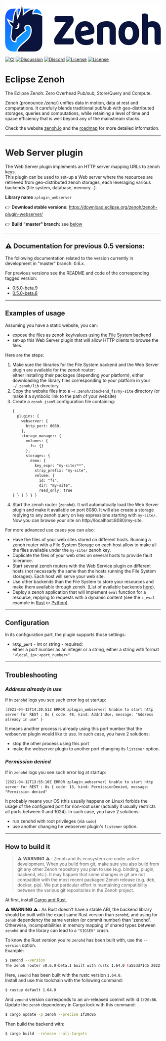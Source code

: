 <img src="https://raw.githubusercontent.com/eclipse-zenoh/zenoh/master/zenoh-dragon.png" height="150">

[![CI](https://github.com/eclipse-zenoh/zenoh-plugin-webserver/workflows/CI/badge.svg)](https://github.com/eclipse-zenoh/zenoh-plugin-webserver/actions?query=workflow%3A%22CI%22)
[![Discussion](https://img.shields.io/badge/discussion-on%20github-blue)](https://github.com/eclipse-zenoh/roadmap/discussions)
[![Discord](https://img.shields.io/badge/chat-on%20discord-blue)](https://discord.gg/2GJ958VuHs)
[![License](https://img.shields.io/badge/License-EPL%202.0-blue)](https://choosealicense.com/licenses/epl-2.0/)
[![License](https://img.shields.io/badge/License-Apache%202.0-blue.svg)](https://opensource.org/licenses/Apache-2.0)

# Eclipse Zenoh
The Eclipse Zenoh: Zero Overhead Pub/sub, Store/Query and Compute.

Zenoh (pronounce _/zeno/_) unifies data in motion, data at rest and computations. It carefully blends traditional pub/sub with geo-distributed storages, queries and computations, while retaining a level of time and space efficiency that is well beyond any of the mainstream stacks.

Check the website [zenoh.io](http://zenoh.io) and the [roadmap](https://github.com/eclipse-zenoh/roadmap) for more detailed information.

-------------------------------
# Web Server plugin

The Web Server plugin implements an HTTP server mapping URLs to zenoh keys.  
This plugin can be used to set-up a Web server where the resources are retrieved from geo-distributed
zenoh storages, each leveraging various backends (file system, database, memory...).

**Library name** `zplugin_webserver`

:point_right: **Download stable versions:** https://download.eclipse.org/zenoh/zenoh-plugin-webserver/

:point_right: **Build "master" branch:** see [below](#How-to-build-it)

-------------------------------
## :warning: Documentation for previous 0.5 versions:
The following documentation related to the version currently in development in "master" branch: 0.6.x.

For previous versions see the README and code of the corresponding tagged version:
 - [0.5.0-beta.9](https://github.com/eclipse-zenoh/zenoh-plugin-webserver/tree/0.5.0-beta.9#readme)
 - [0.5.0-beta.8](https://github.com/eclipse-zenoh/zenoh-plugin-webserver/tree/0.5.0-beta.8#readme)

-------------------------------
## **Examples of usage**

Assuming you have a static website, you can:
 - expose the files as zenoh key/values using the [File System backend](https://github.com/eclipse-zenoh/zenoh-backend-filesystem)
 - set-up this Web Server plugin that will allow HTTP clients to browse the files.

Here are the steps:
 1. Make sure the libraries for the File System backend and the Web Server plugin are available for the zenoh router:  
    either installing their packages (depending your platform), either downloading the library files corresponding
    to your platform in your `~/.zenoh/lib` directory.
 2. Copy the website files into a `~/.zenoh/zbackend_fs/my-site` directory (or make it a symbolic link to the path of your website)
 3. Create a `zenoh.json5` configuration file containing:
    ```json5
    {
      plugins: {
        webserver: {
          http_port: 8080,
        },
        storage_manager: {
          volumes: {
            fs: {}
          },
          storages: {
            demo: {
              key_expr: "my-site/**",
              strip_prefix: "my-site",
              volume: {
                id: "fs",
                dir: "my-site",
                read_only: true
    } } } } } }
    ```
 4. Start the zenoh router (`zenohd`). It will automatically load the Web Server plugin and make it available on port 8080. It will also create a storage replying to any zenoh query on key expressions starting with `my-site/`.  
 Now you can browse your site on http://localhost:8080/my-site.


For more advanced use cases you can also:
 - Have the files of your web sites stored on different hosts. Running a zenoh router with a File System Storage on
   each host allow to make all the files available under the `my-site/` zenoh key.
 - Duplicate the files of your web sites on several hosts to provide fault tolerance.
 - Start several zenoh routers with the Web Service plugin on different hosts (not necessarly the same than the
   hosts running the File System storages). Each host will serve your web site.
 - Use other backends than the File System to store your resources and make them available through zenoh.
   (List of available backends [here](http://zenoh.io/docs/manual/backends-list/)).
 - Deploy a zenoh application that will implement `eval` function for a resource, replying to requests with a
   dynamic content (see the `z_eval` example in
   [Rust](https://github.com/eclipse-zenoh/zenoh/blob/master/zenoh/examples/zenoh/z_eval.rs) or
   [Python](https://github.com/eclipse-zenoh/zenoh-python/blob/master/examples/zenoh/z_eval.py)).

-------------------------------
## **Configuration**

In its configuration part, the plugin supports those settings:
 - **`http_port`** - int or string - required:  
   either a port number as an integer or a string, either a string with format `"<local_ip>:<port_number>"`

-------------------------------
## **Troubleshooting**

### *Address already in use*
If in `zenohd` logs you see such error log at startup:
```
[2021-04-12T14:20:51Z ERROR zplugin_webserver] Unable to start http server for REST : Os { code: 48, kind: AddrInUse, message: "Address already in use" }
```
It means another process is already using this port number that the webserver plugin would like to use.
In such case, you have 2 solutions:
 - stop the other process using this port
 - make the webserver plugin to another port changing its `listener` option.

### *Permission denied*
If in `zenohd` logs you see such error log at startup:
```
[2021-04-12T13:55:10Z ERROR zplugin_webserver] Unable to start http server for REST : Os { code: 13, kind: PermissionDenied, message: "Permission denied" 
```
It probably means your OS (this usually happens on Linux) forbids the usage of the configured port for non-root user (actually it usually restricts all ports between 0 and 1024).
In such case, you have 2 solutions:
 - run zenohd with root privileges (via `sudo`)
 - use another changing he webserver plugin's `listener` option.

-------------------------------
## **How to build it**

> :warning: **WARNING** :warning: : Zenoh and its ecosystem are under active development. When you build from git, make sure you also build from git any other Zenoh repository you plan to use (e.g. binding, plugin, backend, etc.). It may happen that some changes in git are not compatible with the most recent packaged Zenoh release (e.g. deb, docker, pip). We put particular effort in mantaining compatibility between the various git repositories in the Zenoh project.

At first, install [Cargo and Rust](https://doc.rust-lang.org/cargo/getting-started/installation.html). 

:warning: **WARNING** :warning: : As Rust doesn't have a stable ABI, the backend library should be
built with the exact same Rust version than `zenohd`, and using for `zenoh` dependency the same version (or commit number) than 'zenohd'.
Otherwise, incompatibilities in memory mapping of shared types between `zenohd` and the library can lead to a `"SIGSEV"` crash.

To know the Rust version you're `zenohd` has been built with, use the `--version` option.  
Example:
```bash
$ zenohd --version
The zenoh router v0.6.0-beta.1 built with rustc 1.64.0 (a55dd71d5 2022-09-19)
```
Here, `zenohd` has been built with the rustc version `1.64.0`.  
Install and use this toolchain with the following command:

```bash
$ rustup default 1.64.0
```

And `zenohd` version corresponds to an un-released commit with id `1f20c86`. Update the `zenoh` dependency in Cargo.lock with this command:
```bash
$ cargo update -p zenoh --precise 1f20c86
```

Then build the backend with:
```bash
$ cargo build --release --all-targets
```

